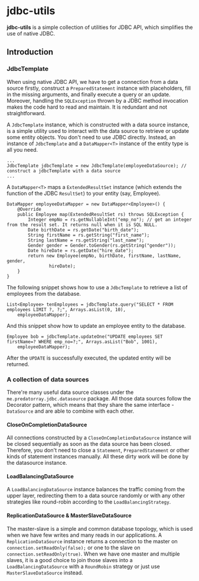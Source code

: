 jdbc-utils
==========

**jdbc-utils** is a simple collection of utilities for JDBC API, which simplifies the use of native JDBC.

## Introduction

### JdbcTemplate

When using native JDBC API, we have to get a connection from a data source firstly, construct a `PreparedStatement` instance with placeholders, fill in the missing arguments, and finally execute a query or an update. Moreover, handling the `SQLException` thrown by a JDBC method invocation makes the code hard to read and maintain. It is redundant and not straightforward.

A `JdbcTemplate` instance, which is constructed with a data source instance, is a simple utility used to interact with the data source to retrieve or update some entity objects. You don't need to use JDBC directly. Instead, an instance of `JdbcTemplate` and a `DataMapper<T>` instance of the entity type is all you need.

```
...
JdbcTemplate jdbcTemplate = new JdbcTemplate(employeeDataSource); // construct a jdbcTemplate with a data source
...
```

A `DataMapper<T>` maps a `ExtendedResultSet` instance (which extends the function of the JDBC `ResultSet`) to your entity (say, Employee).

```
DataMapper employeeDataMapper = new DataMapper<Employee>() {
    @Override
    public Employee map(ExtendedResultSet rs) throws SQLException {
        Integer empNo = rs.getNullableInt("emp_no"); // get an integer from the result set. It returns null when it is SQL NULL.
        Date birthDate = rs.getDate("birth_date");
        String firstName = rs.getString("first_name");
        String lastName = rs.getString("last_name");
        Gender gender = Gender.toGender(rs.getString("gender"));
        Date hireDate = rs.getDate("hire_date");
        return new Employee(empNo, birthDate, firstName, lastName, gender,
                hireDate);
    }
}
```

The following snippet shows how to use a `JdbcTemplate` to retrieve a list of employees from the database.

```
List<Employee> tenEmployees = jdbcTemplate.query("SELECT * FROM employees LIMIT ?, ?;", Arrays.asList(0, 10),
    employeeDataMapper);
```

And this snippet show how to update an employee entity to the database.

```
Employee bob = jdbcTemplate.updateOne("UPDATE employees SET firstName=? WHERE emp_no=?;", Arrays.asList("Bob", 1001),
    employeeDataMapper);
```

After the `UPDATE` is successfully executed, the updated entity will be returned.

### A collection of data sources

There're many useful data source classes under the `me.predatorray.jdbc.datasource` package. All those data sources follow the Decorator pattern, which means that they share the same interface - `DataSource` and are able to combine with each other.

#### CloseOnCompletionDataSource

All connections constructed by a `CloseOnCompletionDataSource` instance will be closed sequentially as soon as the data source has been closed. Therefore, you don't need to close a `Statement`, `PreparedStatement` or other kinds of statement instances manually. All these dirty work will be done by the datasource instance.

#### LoadBalancingDataSource

A `LoadBalancingDataSource` instance balances the traffic coming from the upper layer, redirecting them to a data source randomly or with any other strategies like round-robin according to the `LoadBalancingStrategy`.

#### ReplicationDataSource & MasterSlaveDataSource

The master-slave is a simple and common database topology, which is used when we have few writes and many reads in our applications. A `ReplicationDataSource` instance returns a connection to the master on `connection.setReadOnly(false);` or one to the slave on `connection.setReadOnly(true)`. When we have one master and multiple slaves, it is a good choice to join those slaves into a `LoadBalancingDataSource` with a `RoundRobin` strategy or just use `MasterSlaveDataSource` instead.
